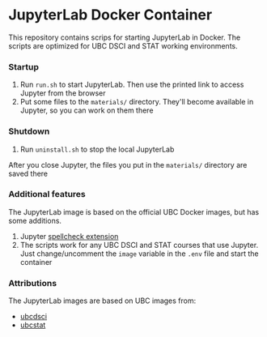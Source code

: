 # JupyterLab Docker Container
This repository contains scrips for starting JupyterLab in Docker.
The scripts are optimized for UBC DSCI and STAT working environments.

### Startup
1. Run `run.sh` to start JupyterLab. Then use the printed link to access Jupyter from the browser
2. Put some files to the `materials/` directory. They'll become available in Jupyter, so you can work on them there

### Shutdown
1. Run `uninstall.sh` to stop the local JupyterLab

After you close Jupyter, the files you put in the `materials/` directory are saved there

### Additional features
The JupyterLab image is based on the official UBC Docker images, but has some additions.
1. Jupyter [spellcheck extension](https://github.com/jupyterlab-contrib/spellchecker)
2. The scripts work for any UBC DSCI and STAT courses that use Jupyter. Just change/uncomment the `image` variable in the `.env` file and start the container

### Attributions
The JupyterLab images are based on UBC images from:
* [ubcdsci](https://hub.docker.com/u/ubcdsci)
* [ubcstat](https://hub.docker.com/u/ubcstat)
